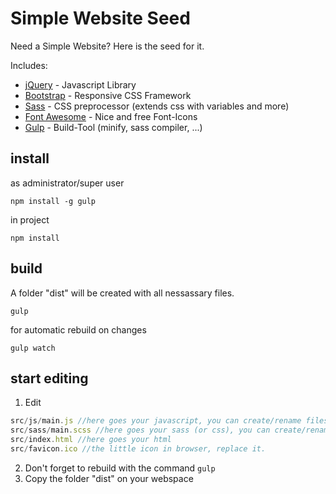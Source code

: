 # Simple Website Seed

Need a Simple Website? Here is the seed for it.

Includes: 

- [jQuery](https://jquery.com/) - Javascript Library
- [Bootstrap](http://getbootstrap.com/) - Responsive CSS Framework
- [Sass](sass-lang.com) - CSS preprocessor (extends css with variables and more)
- [Font Awesome](http://fontawesome.io/) - Nice and free Font-Icons
- [Gulp](http://gulpjs.com/) - Build-Tool (minify, sass compiler, ...)

## install

as administrator/super user

```
npm install -g gulp
```

in project
```
npm install
```

## build

A folder "dist" will be created with all nessassary files.

```
gulp
```

for automatic rebuild on changes
```
gulp watch
```

## start editing
1. Edit
```javascript
src/js/main.js //here goes your javascript, you can create/rename files as your wish
src/sass/main.scss //here goes your sass (or css), you can create/rename files as your wish
src/index.html //here goes your html
src/favicon.ico //the little icon in browser, replace it.
```
2. Don't forget to rebuild with the command `gulp`
3. Copy the folder "dist" on your webspace
